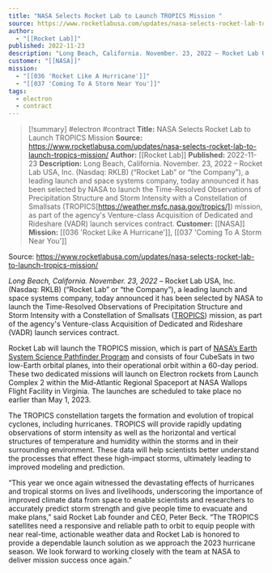 ```yaml
---
title: "NASA Selects Rocket Lab to Launch TROPICS Mission "
source: https://www.rocketlabusa.com/updates/nasa-selects-rocket-lab-to-launch-tropics-mission/
author:
  - "[[Rocket Lab]]"
published: 2022-11-23
description: "Long Beach, California. November. 23, 2022 – Rocket Lab USA, Inc. (Nasdaq: RKLB) (“Rocket Lab” or “the Company”), a leading launch and space systems company, today announced it has been selected by NASA to launch the Time-Resolved Observations of Precipitation Structure and Storm Intensity with a Constellation of Smallsats (TROPICS[https://weather.msfc.nasa.gov/tropics/]) mission, as part of the agency's Venture-class Acquisition of Dedicated and Rideshare (VADR) launch services contract."
customer: "[[NASA]]"
mission:
  - "[[036 'Rocket Like A Hurricane']]"
  - "[[037 'Coming To A Storm Near You']]"
tags:
  - electron
  - contract
---
```

>[!summary]
#electron #contract
**Title:** NASA Selects Rocket Lab to Launch TROPICS Mission 
**Source:** https://www.rocketlabusa.com/updates/nasa-selects-rocket-lab-to-launch-tropics-mission/
**Author:** [[Rocket Lab]]
**Published:** 2022-11-23
**Description:** Long Beach, California. November. 23, 2022 – Rocket Lab USA, Inc. (Nasdaq: RKLB) (“Rocket Lab” or “the Company”), a leading launch and space systems company, today announced it has been selected by NASA to launch the Time-Resolved Observations of Precipitation Structure and Storm Intensity with a Constellation of Smallsats (TROPICS[https://weather.msfc.nasa.gov/tropics/]) mission, as part of the agency's Venture-class Acquisition of Dedicated and Rideshare (VADR) launch services contract.
**Customer:** [[NASA]]
**Mission:** [[036 'Rocket Like A Hurricane']], [[037 'Coming To A Storm Near You']]

Source: https://www.rocketlabusa.com/updates/nasa-selects-rocket-lab-to-launch-tropics-mission/

*Long Beach, California. November. 23, 2022* – Rocket Lab USA, Inc. (Nasdaq: RKLB) (“Rocket Lab” or “the Company”), a leading launch and space systems company, today announced it has been selected by NASA to launch the Time-Resolved Observations of Precipitation Structure and Storm Intensity with a Constellation of Smallsats ([TROPICS](https://weather.msfc.nasa.gov/tropics/)) mission, as part of the agency's Venture-class Acquisition of Dedicated and Rideshare (VADR) launch services contract.

Rocket Lab will launch the TROPICS mission, which is part of [NASA’s Earth System Science Pathfinder Program](https://essp.nasa.gov/about-us/) and consists of four CubeSats in two low-Earth orbital planes, into their operational orbit within a 60-day period. These two dedicated missions will launch on Electron rockets from Launch Complex 2 within the Mid-Atlantic Regional Spaceport at NASA Wallops Flight Facility in Virginia. The launches are scheduled to take place no earlier than May 1, 2023.

The TROPICS constellation targets the formation and evolution of tropical cyclones, including hurricanes. TROPICS will provide rapidly updating observations of storm intensity as well as the horizontal and vertical structures of temperature and humidity within the storms and in their surrounding environment. These data will help scientists better understand the processes that effect these high-impact storms, ultimately leading to improved modeling and prediction.

“This year we once again witnessed the devastating effects of hurricanes and tropical storms on lives and livelihoods, underscoring the importance of improved climate data from space to enable scientists and researchers to accurately predict storm strength and give people time to evacuate and make plans,” said Rocket Lab founder and CEO, Peter Beck. “The TROPICS satellites need a responsive and reliable path to orbit to equip people with near real-time, actionable weather data and Rocket Lab is honored to provide a dependable launch solution as we approach the 2023 hurricane season. We look forward to working closely with the team at NASA to deliver mission success once again.”